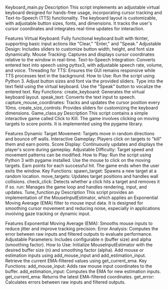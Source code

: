 Keyboard_main.py
Description
This script implements an adjustable virtual keyboard designed for hands-free usage, incorporating cursor tracking and Text-to-Speech (TTS) functionality. The keyboard layout is customizable, with adjustable button sizes, fonts, and dimensions. It tracks the user's cursor coordinates and integrates real-time updates for interaction.

Features
Virtual Keyboard: Fully functional keyboard built with tkinter, supporting basic input actions like "Clear," "Enter," and "Speak."
Adjustable Design: Includes sliders to customize button width, height, and font size dynamically.
Mouse Tracking: Captures and displays cursor coordinates relative to the window in real-time.
Text-to-Speech Integration: Converts entered text into speech using pyttsx3, with adjustable speech rate, volume, and voice.
Threading for TTS: Ensures the GUI remains responsive while TTS processes text in the background.
How to Use:
Run the script using Python 3.
Adjust button sizes and font via the provided sliders.
Type into the text field using the virtual keyboard.
Use the "Speak" button to vocalize the entered text.
Key Functions:
create_keyboard: Generates the virtual keyboard layout.
speak_text: Converts the text input to speech.
capture_mouse_coordinates: Tracks and updates the cursor position every 10ms.
create_size_controls: Provides sliders for customizing the keyboard dimensions.
Game_class.py
Description
This script contains a simple interactive game called Click to Kill. The game involves clicking on moving targets to score points. It is implemented using the pygame library.

Features
Dynamic Target Movement: Targets move in random directions and bounce off walls.
Interactive Gameplay: Players click on targets to "kill" them and earn points.
Score Display: Continuously updates and displays the player's score during gameplay.
Adjustable Difficulty: Target speed and movement patterns can be modified.
How to Play:
Run the script using Python 3 with pygame installed.
Use the mouse to click on the moving targets.
Earn points for each successful hit.
The game ends when the user exits the window.
Key Functions:
spawn_target: Spawns a new target at a random location.
move_targets: Updates target positions and handles wall collisions.
check_click: Detects whether a click hits a target and removes it if so.
run: Manages the game loop and handles rendering, input, and updates.
Tune_function.py
Description
This script provides an implementation of the MouseInputEstimator, which applies an Exponential Moving Average (EMA) filter to mouse input data. It is designed for smoothing cursor movement and reducing noise, especially in applications involving gaze tracking or dynamic input.

Features
Exponential Moving Average (EMA): Smooths mouse inputs to reduce jitter and improve tracking precision.
Error Analysis: Computes the error between raw inputs and filtered outputs to evaluate performance.
Adjustable Parameters: Includes configurable n (buffer size) and alpha (smoothing factor).
How to Use:
Initialize MouseInputEstimator with the desired buffer size (n) and smoothing factor (alpha).
Add mouse or estimation inputs using add_mouse_input and add_estimation_input.
Retrieve the current EMA-filtered values using get_current_ema.
Key Functions:
add_mouse_input: Adds raw mouse input coordinates to the buffer.
add_estimation_input: Computes the EMA for new estimation inputs.
get_current_ema: Returns the latest EMA-filtered coordinates.
get_error: Calculates errors between raw inputs and filtered outputs.